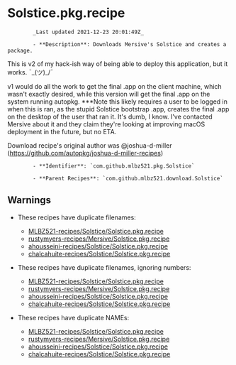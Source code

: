 # Solstice.pkg.recipe

            _Last updated 2021-12-23 20:01:49Z_

            - **Description**: Downloads Mersive's Solstice and creates a package.

This is v2 of my hack-ish way of being able to deploy this application, but it works. ¯\_(ツ)_/¯

v1 would do all the work to get the final .app on the client machine, which wasn't exactly desired, while this version will get the final .app on the system running autopkg.
***Note this likely requires a user to be logged in when this is ran, as the stupid Solstice bootstrap .app, creates the final .app on the desktop of the user that ran it.
It's dumb, I know.  I've contacted Mersive about it and they claim they're looking at improving macOS deployment in the future, but no ETA.

Download recipe's original author was @joshua-d-miller (https://github.com/autopkg/joshua-d-miller-recipes)

            - **Identifier**: `com.github.mlbz521.pkg.Solstice`

            - **Parent Recipes**: `com.github.mlbz521.download.Solstice`


## Warnings

- These recipes have duplicate filenames:
    - [MLBZ521-recipes/Solstice/Solstice.pkg.recipe](/autopkg-dupe-tracker/MLBZ521-recipes/Solstice/Solstice.pkg.recipe)
    - [rustymyers-recipes/Mersive/Solstice.pkg.recipe](/autopkg-dupe-tracker/rustymyers-recipes/Mersive/Solstice.pkg.recipe)
    - [ahousseini-recipes/Solstice/Solstice.pkg.recipe](/autopkg-dupe-tracker/ahousseini-recipes/Solstice/Solstice.pkg.recipe)
    - [chalcahuite-recipes/Solstice/Solstice.pkg.recipe](/autopkg-dupe-tracker/chalcahuite-recipes/Solstice/Solstice.pkg.recipe)

- These recipes have duplicate filenames, ignoring numbers:
    - [MLBZ521-recipes/Solstice/Solstice.pkg.recipe](/autopkg-dupe-tracker/MLBZ521-recipes/Solstice/Solstice.pkg.recipe)
    - [rustymyers-recipes/Mersive/Solstice.pkg.recipe](/autopkg-dupe-tracker/rustymyers-recipes/Mersive/Solstice.pkg.recipe)
    - [ahousseini-recipes/Solstice/Solstice.pkg.recipe](/autopkg-dupe-tracker/ahousseini-recipes/Solstice/Solstice.pkg.recipe)
    - [chalcahuite-recipes/Solstice/Solstice.pkg.recipe](/autopkg-dupe-tracker/chalcahuite-recipes/Solstice/Solstice.pkg.recipe)

- These recipes have duplicate NAMEs:
    - [MLBZ521-recipes/Solstice/Solstice.pkg.recipe](/autopkg-dupe-tracker/MLBZ521-recipes/Solstice/Solstice.pkg.recipe)
    - [rustymyers-recipes/Mersive/Solstice.pkg.recipe](/autopkg-dupe-tracker/rustymyers-recipes/Mersive/Solstice.pkg.recipe)
    - [ahousseini-recipes/Solstice/Solstice.pkg.recipe](/autopkg-dupe-tracker/ahousseini-recipes/Solstice/Solstice.pkg.recipe)
    - [chalcahuite-recipes/Solstice/Solstice.pkg.recipe](/autopkg-dupe-tracker/chalcahuite-recipes/Solstice/Solstice.pkg.recipe)